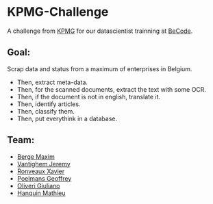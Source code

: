 # KPMG-Challenge

A challenge from [KPMG](https://home.kpmg/be/en/home.html) for our datascientist trainning at [BeCode](https://www.becode.org/AI-school/).

## Goal:

Scrap data and status from a maximum of enterprises in Belgium.

- Then, extract meta-data.
- Then, for the scanned documents, extract the text with some OCR.
- Then, if the document is not in english, translate it.
- Then, identify articles.
- Then, classify them.
- Then, put everythink in a database.

## Team:

- [Berge Maxim](https://www.linkedin.com/in/maxim-berge-94b486179/)
- [Vantighem Jeremy](https://www.linkedin.com/in/jeremy-vantighem/)
- [Ronveaux Xavier](https://www.linkedin.com/in/xavier-ronveaux-a472b5178/)
- [Poelmans Geoffrey](https://www.linkedin.com/in/geoffrey-poelmans/)
- [Oliveri Giuliano](https://www.linkedin.com/in/giuliano-oliveri-b83b93183/)
- [Hanquin Mathieu](https://www.linkedin.com/in/mathieu-hanquin-09341113b/)

